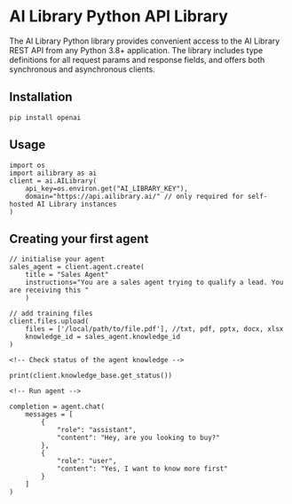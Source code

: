 # AI Library Python API Library

The AI Library Python library provides convenient access to the AI Library REST API from any Python 3.8+ application. The library includes type definitions for all request params and response fields, and offers both synchronous and asynchronous clients.

## Installation

`pip install openai`

## Usage

```
import os
import ailibrary as ai
client = ai.AILibrary(
    api_key=os.environ.get("AI_LIBRARY_KEY"),
    domain="https://api.ailibrary.ai/" // only required for self-hosted AI Library instances
)
```

## Creating your first agent

```
// initialise your agent
sales_agent = client.agent.create(
    title = "Sales Agent"
    instructions="You are a sales agent trying to qualify a lead. You are receiving this "
    )

// add training files
client.files.upload(
    files = ['/local/path/to/file.pdf'], //txt, pdf, pptx, docx, xlsx
    knowledge_id = sales_agent.knowledge_id
)

<!-- Check status of the agent knowledge -->

print(client.knowledge_base.get_status())

<!-- Run agent -->

completion = agent.chat(
    messages = [
        {
            "role": "assistant",
            "content": "Hey, are you looking to buy?"
        },
        {
            "role": "user",
            "content": "Yes, I want to know more first"
        }
    ]
)

```
